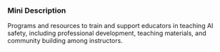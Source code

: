 ### Mini Description

Programs and resources to train and support educators in teaching AI safety, including professional development, teaching materials, and community building among instructors.
